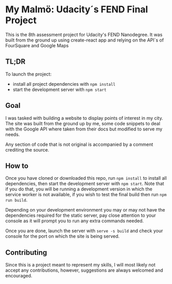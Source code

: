 # My Malmö: Udacity´s FEND Final Project

This is the  8th assessment project for Udacity's FEND Nanodegree. It was built from the ground up using create-react app and relying on the API´s of FourSquare and Google Maps

## TL;DR

To launch the project:

* install all project dependencies with `npm install`
* start the development server with `npm start`

## Goal
I was tasked with building a website to display points of interest in my city. The site was built from the ground up by me, some code snippets to deal with the Google API where taken from their docs but modified to serve my needs.

Any section of code that is not original is accompanied by a comment crediting the source.

## How to

Once you have cloned or downloaded this repo, run `npm install` to install all dependencies, then start the development server with `npm start`.
Note that if you do that, you will be running a development version in which the service worker is not available, if you wish to test the final build then run `npm run build`.

Depending on your development environment you may or may not have the dependencies required for the static server, pay close attention to your console as it will prompt you to run any extra commands needed.

Once you are done, launch the server with `serve -s build` and check your console for the port on which the site is being served.

## Contributing

Since this is a project meant to represent my skills, I will most likely not accept any contributions, however, suggestions are always welcomed and encouraged. 